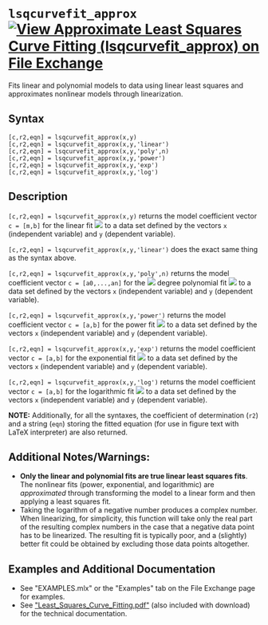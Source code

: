 # `lsqcurvefit_approx` [![View Approximate Least Squares Curve Fitting (lsqcurvefit_approx) on File Exchange](https://www.mathworks.com/matlabcentral/images/matlab-file-exchange.svg)](https://www.mathworks.com/matlabcentral/fileexchange/93710-approximate-least-squares-curve-fitting-lsqcurvefit_approx)

Fits linear and polynomial models to data using linear least squares and approximates nonlinear models through linearization.


## Syntax

`[c,r2,eqn] = lsqcurvefit_approx(x,y)`\
`[c,r2,eqn] = lsqcurvefit_approx(x,y,'linear')`\
`[c,r2,eqn] = lsqcurvefit_approx(x,y,'poly',n)`\
`[c,r2,eqn] = lsqcurvefit_approx(x,y,'power')`\
`[c,r2,eqn] = lsqcurvefit_approx(x,y,'exp')`\
`[c,r2,eqn] = lsqcurvefit_approx(x,y,'log')`


## Description

`[c,r2,eqn] = lsqcurvefit_approx(x,y)` returns the model coefficient vector `c = [m,b]` for the linear fit <img src="https://latex.codecogs.com/svg.latex?\inline&space;y=mx+b"/> to a data set defined by the vectors `x` (independent variable) and `y` (dependent variable).

`[c,r2,eqn] = lsqcurvefit_approx(x,y,'linear')` does the exact same thing as the syntax above.

`[c,r2,eqn] = lsqcurvefit_approx(x,y,'poly',n)` returns the model coefficient vector `c = [a0,...,an]` for the <img src="https://latex.codecogs.com/svg.latex?\inline&space;n^{\textrm{th}}"/> degree polynomial fit <img src="https://latex.codecogs.com/svg.latex?\inline&space;y=a_0&space;+a_1&space;x+a_2&space;x^2&space;+\dots&space;+a_n&space;x^n"/> to a data set defined by the vectors `x` (independent variable) and `y` (dependent variable).

`[c,r2,eqn] = lsqcurvefit_approx(x,y,'power')` returns the model coefficient vector `c = [a,b]` for the power fit <img src="https://latex.codecogs.com/svg.latex?\inline&space;y=ax^b"/> to a data set defined by the vectors `x` (independent variable) and `y` (dependent variable).

`[c,r2,eqn] = lsqcurvefit_approx(x,y,'exp')` returns the model coefficient vector `c = [a,b]` for the exponential fit <img src="https://latex.codecogs.com/svg.latex?\inline&space;y=ae^{bx}"/> to a data set defined by the vectors `x` (independent variable) and `y` (dependent variable).

`[c,r2,eqn] = lsqcurvefit_approx(x,y,'log')` returns the model coefficient vector `c = [a,b]` for the logarithmic fit <img src="https://latex.codecogs.com/svg.latex?\inline&space;y=a+b\ln&space;x"/> to a data set defined by the vectors `x` (independent variable) and `y` (dependent variable).

**NOTE:** Additionally, for all the syntaxes, the coefficient of determination (`r2`) and a string (`eqn`) storing the fitted equation (for use in figure text with LaTeX interpreter) are also returned.


## Additional Notes/Warnings:
   - **Only the linear and polynomial fits are true linear least squares fits**. The nonlinear fits (power, exponential, and logarithmic) are _approximated_ through transforming the model to a linear form and then applying a least squares fit.
   - Taking the logarithm of a negative number produces a complex number. When linearizing, for simplicity, this function will take only the real part of the resulting complex numbers in the case that a negative data point has to be linearized. The resulting fit is typically poor, and a (slightly) better fit could be obtained by excluding those data points altogether.


## Examples and Additional Documentation

   -  See "EXAMPLES.mlx" or the "Examples" tab on the File Exchange page for examples.
   -  See ["Least_Squares_Curve_Fitting.pdf"](https://tamaskis.github.io/documentation/Least%20Squares%20Curve%20Fitting.pdf) (also included with download) for the technical documentation.
